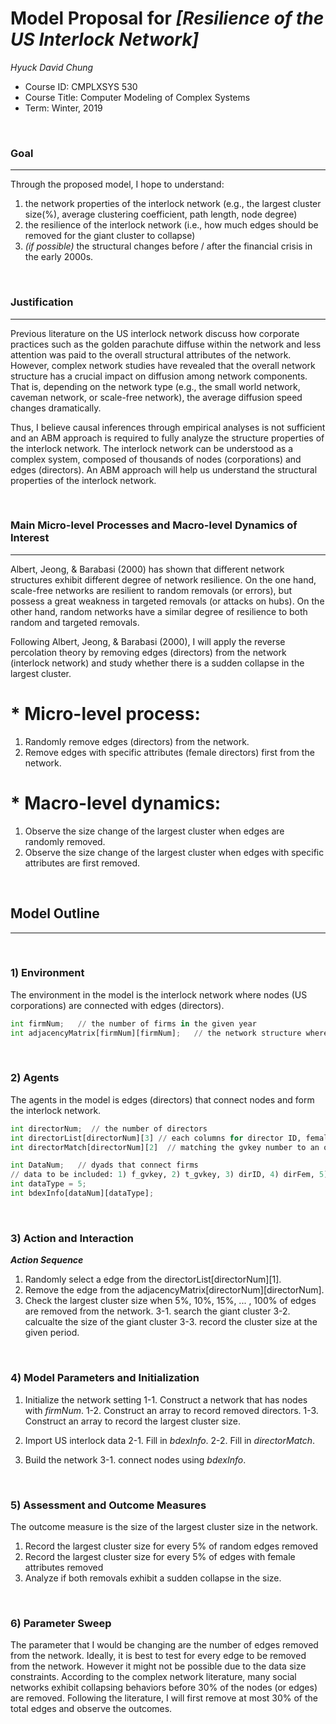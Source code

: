 # Model Proposal for _[Resilience of the US Interlock Network]_

_Hyuck David Chung_

* Course ID: CMPLXSYS 530
* Course Title: Computer Modeling of Complex Systems
* Term: Winter, 2019

&nbsp; 
### Goal 
*****
Through the proposed model, I hope to understand:
1) the network properties of the interlock network (e.g., the largest cluster size(%), average clustering coefficient, path length, node degree)
2) the resilience of the interlock network (i.e., how much edges should be removed for the giant cluster to collapse)
3) _(if possible)_  the structural changes before / after the financial crisis in the early 2000s.

&nbsp;  
### Justification
****
Previous literature on the US interlock network discuss how corporate practices such as the golden parachute diffuse within the network and less attention was paid to the overall structural attributes of the network. However, complex network studies have revealed that the overall network structure has a crucial impact on diffusion among network components. That is, depending on the network type (e.g., the small world network, caveman network, or scale-free network), the average diffusion speed changes dramatically.

Thus, I believe causal inferences through empirical analyses is not sufficient and an ABM approach is required to fully analyze the structure properties of the interlock network. The interlock network can be understood as a complex system, composed of thousands of nodes (corporations) and edges (directors). An ABM approach will help us understand the structural properties of the interlock network.

&nbsp; 
### Main Micro-level Processes and Macro-level Dynamics of Interest
****

Albert, Jeong, & Barabasi (2000) has shown that different network structures exhibit different degree of network resilience. On the one hand, scale-free networks are resilient to random removals (or errors), but possess a great weakness in targeted removals (or attacks on hubs). On the other hand, random networks have a similar degree of resilience to both random and targeted removals.

Following Albert, Jeong, & Barabasi (2000), I will apply the reverse percolation theory by removing edges (directors) from the network (interlock network) and study whether there is a sudden collapse in the largest cluster.

# * Micro-level process:
1. Randomly remove edges (directors) from the network.  
2. Remove edges with specific attributes (female directors) first from the network.

# * Macro-level dynamics:
1. Observe the size change of the largest cluster when edges are randomly removed.
2. Observe the size change of the largest cluster when edges with specific attributes are first removed.

&nbsp; 
## Model Outline
****
&nbsp; 
### 1) Environment
The environment in the model is the interlock network where nodes (US corporations) are connected with edges (directors).

```python
int firmNum;   // the number of firms in the given year
int adjacencyMatrix[firmNum][firmNum];   // the network structure where the value is equal to 1 if two nodes are connected, 0 if not.
```

&nbsp; 
### 2) Agents
The agents in the model is edges (directors) that connect nodes and form the interlock network.

```python
int directorNum;  // the number of directors
int directorList[directorNum][3] // each columns for director ID, female director, ethinicity
int directorMatch[directorNum][2]  // matching the gvkey number to an ordered sequence

int DataNum;   // dyads that connect firms
// data to be included: 1) f_gvkey, 2) t_gvkey, 3) dirID, 4) dirFem, 5) ethinicity
int dataType = 5; 
int bdexInfo[dataNum][dataType];
```

&nbsp; 
### 3) Action and Interaction 
 
**_Action Sequence_**

1. Randomly select a edge from the directorList[directorNum][1].
2. Remove the edge from the adjacencyMatrix[directorNum][directorNum].
3. Check the largest cluster size when 5%, 10%, 15%, ... , 100% of edges are removed from the network.
  3-1. search the giant cluster
  3-2. calcualte the size of the giant cluster
  3-3. record the cluster size at the given period.

&nbsp; 
### 4) Model Parameters and Initialization

1. Initialize the network setting
1-1. Construct a network that has nodes with _firmNum_.
1-2. Construct an array to record removed directors.
1-3. Construct an array to record the largest cluster size.

2. Import US interlock data
2-1. Fill in _bdexInfo_.
2-2. Fill in _directorMatch_.

3. Build the network
3-1. connect nodes using _bdexInfo_.

&nbsp; 
### 5) Assessment and Outcome Measures
The outcome measure is the size of the largest cluster size in the network.

1. Record the largest cluster size for every 5% of random edges removed
2. Record the largest cluster size for every 5% of edges with female attributes removed
3. Analyze if both removals exhibit a sudden collapse in the size.

&nbsp; 
### 6) Parameter Sweep
The parameter that I would be changing are the number of edges removed from the network.
Ideally, it is best to test for every edge to be removed from the network.
However it might not be possible due to the data size constraints.
According to the complex network literature, many social networks exhibit collapsing behaviors before 30% of the nodes (or edges) are removed. Following the literature, I will first remove at most 30% of the total edges and observe the outcomes.
